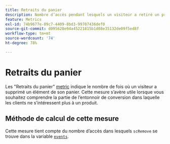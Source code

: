 ```yaml
---
title: Retraits du panier
description: Nombre d’accès pendant lesquels un visiteur a retiré un produit du panier.
feature: Metrics
exl-id: 74b9677e-89c7-4409-8bd3-99707436def0
source-git-commit: d095628e94a45221815b1d08e35132de09f5ed8f
workflow-type: tm+mt
source-wordcount: '74'
ht-degree: 78%

---
```


# Retraits du panier

Les &quot;Retraits du panier&quot; [metric](overview.md) indique le nombre de fois où un visiteur a supprimé un élément de son panier. Cette mesure s’avère utile lorsque vous souhaitez comprendre la partie de l’entonnoir de conversion dans laquelle les clients ne s’intéressent plus à un produit.

## Méthode de calcul de cette mesure

Cette mesure tient compte du nombre d’accès dans lesquels `scRemove` se trouve dans la variable [`events`](/help/implement/vars/page-vars/events/events-overview.md).
